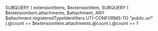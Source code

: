 SUBQUERY (
    extensionItems,
    $extensionItem,
        SUBQUERY (
            $extensionItem.attachments,
            $attachment,
            ANY $attachment.registeredTypeIdentifiers UTI-CONFORMS-TO "public.url"
        ).@count == $extensionItem.attachments.@count
).@count == 1